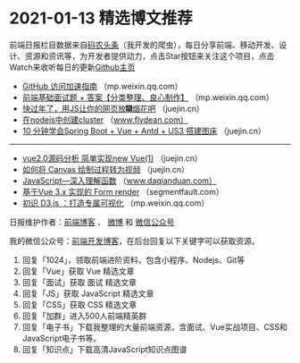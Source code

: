 # 2021-01-13 精选博文推荐

前端日报栏目数据来自[码农头条](https://toutiao.qdkfweb.cn/)（我开发的爬虫），每日分享前端、移动开发、设计、资源和资讯等，为开发者提供动力，点击Star按钮来关注这个项目，点击Watch来收听每日的更新[Github主页](https://github.com/kujian/frontendDaily)
* [GitHub 访问加速指南](https://mp.weixin.qq.com/s/gFNP2Pk81vg7nE1XsDingg) （mp.weixin.qq.com）
* [前端基础面试题 + 答案【分类整理、良心制作】](https://mp.weixin.qq.com/s?__biz=Mzg5NDAyNjc2MQ==&mid=2247486335&idx=1&sn=18496420f880616b346d9f1b09c7400c) （mp.weixin.qq.com）
* [快过年了，用JS让你的网页放🎆烟花吧](https://juejin.cn/post/6916930617166807054) （juejin.cn）
* [在nodejs中创建cluster](http://www.flydean.com/nodejs-cluster/) （www.flydean.com）
* [10 分钟学会Spring Boot + Vue + Antd + US3 搭建图床](https://juejin.cn/post/6916809547122212878) （juejin.cn）

***
* [vue2.0源码分析 简单实现new Vue(1)](https://juejin.cn/post/6916803121087774733) （juejin.cn）
* [如何将 Canvas 绘制过程转为视频](https://juejin.cn/post/6916796501851111431) （juejin.cn）
* [JavaScript—深入理解函数](https://www.daqianduan.com/17342.html) （www.daqianduan.com）
* [基于Vue 3.x 实现的 Form render](https://segmentfault.com/a/1190000038956990) （segmentfault.com）
* [初识 D3.js ：打造专属可视化](https://mp.weixin.qq.com/s/z9PKGmKyqtWds28ixg2MqA) （mp.weixin.qq.com）

日报维护作者：[前端博客](https://qdkfweb.cn/) 、 [微博](http://weibo.com/kujian) 和 [微信公众号](https://open.weixin.qq.com/qr/code?username=caibaojian_com)

我的微信公众号：[前端开发博客](https://open.weixin.qq.com/qr/code?username=caibaojian_com)，在后台回复以下关键字可以获取资源。

1. 回复「1024」，领取前端进阶资料，包含小程序、Nodejs、Git等
2. 回复「Vue」获取 Vue 精选文章
3. 回复「面试」获取 面试 精选文章
4. 回复「JS」获取 JavaScript 精选文章
5. 回复「CSS」获取 CSS 精选文章
6. 回复「加群」进入500人前端精英群
7. 回复「电子书」下载我整理的大量前端资源，含面试、Vue实战项目、CSS和JavaScript电子书等。
8. 回复「知识点」下载高清JavaScript知识点图谱